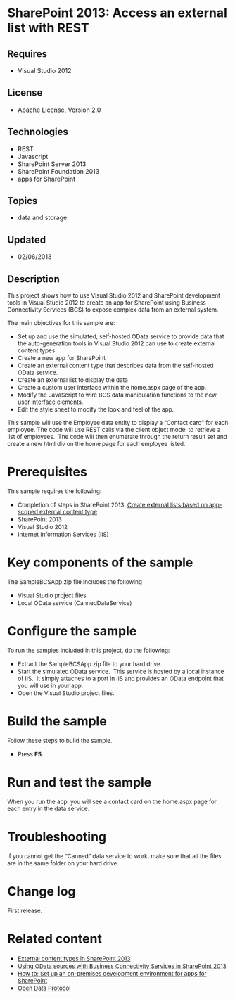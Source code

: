 # SharePoint 2013: Access an external list with REST
## Requires
- Visual Studio 2012
## License
- Apache License, Version 2.0
## Technologies
- REST
- Javascript
- SharePoint Server 2013
- SharePoint Foundation 2013
- apps for SharePoint
## Topics
- data and storage
## Updated
- 02/06/2013
## Description

<p><span style="font-size:small">This project shows how to use Visual Studio 2012 and SharePoint development tools in Visual Studio 2012 to create an app for SharePoint using Business Connectivity Services (BCS) to expose complex data from an external system.</span></p>
<p><span style="font-size:small">The main objectives for this sample are:</span></p>
<ul>
<li><span style="font-size:small">Set up and use the simulated, self-hosted OData service to provide data that the auto-generation tools in Visual Studio 2012 can use to create external content types</span>
</li><li><span style="font-size:small">Create a new app for SharePoint </span></li><li><span style="font-size:small">Create an external content type that describes data from the self-hosted OData service.</span>
</li><li><span style="font-size:small">Create an external list to display the data</span>
</li><li><span style="font-size:small">Create a custom user interface within the home.aspx page of the app.</span>
</li><li><span style="font-size:small">Modify the JavaScript to wire BCS data manipulation functions to the new user interface elements.</span>
</li><li><span style="font-size:small">Edit the style sheet to modify the look and feel of the app.</span>
</li></ul>
<p><span style="font-size:small">This sample will use the Employee data entity to display a &ldquo;Contact card&rdquo; for each employee. The code will use REST calls via the client object model to retrieve a list of employees.&nbsp; The code will then enumerate
 through the return result set and create a new html div on the home page for each employee listed.</span></p>
<h1>Prerequisites</h1>
<p><span style="font-size:small">This sample requires the following:</span></p>
<ul>
<li><span style="font-size:small">Completion of steps in SharePoint 2013: <a href="http://code.msdn.microsoft.com/sharepoint/SharePoint-2013-Create-ffc9af9f" target="_blank">
Create external lists based on app-scoped external content type</a></span> </li><li><span style="font-size:small">SharePoint 2013</span> </li><li><span style="font-size:small">Visual Studio 2012</span> </li><li><span style="font-size:small">Internet Information Services (IIS)</span> </li></ul>
<h1>Key components of the sample</h1>
<p><span style="font-size:small">The SampleBCSApp.zip file includes the following</span></p>
<ul>
<li><span style="font-size:small">Visual Studio project files</span> </li><li><span style="font-size:small">Local OData service (CannedDataService)</span> </li></ul>
<h1>Configure the sample</h1>
<p><span style="font-size:small">To run the samples included in this project, do the following:</span></p>
<ul>
<li><span style="font-size:small">Extract the SampleBCSApp.zip file to your hard drive.</span>
</li><li><span style="font-size:small">Start the simulated OData service.&nbsp; This service is hosted by a local instance of IIS.&nbsp; It simply attaches to a port in IIS and provides an OData endpoint that you will use in your app.</span>
</li><li><span style="font-size:small">Open the Visual Studio project files.</span> </li></ul>
<h1>Build the sample</h1>
<p><span style="font-size:small">Follow these steps to build the sample.</span></p>
<ul>
<li><span style="font-size:small">Press <strong>F5</strong></span>. </li></ul>
<h1>Run and test the sample</h1>
<p><span style="font-size:small">When you run the app, you will see a contact card on the home.aspx page for each entry in the data service.</span></p>
<h1>Troubleshooting</h1>
<p><span style="font-size:small">If you cannot get the &ldquo;Canned&rdquo; data service to work, make sure that all the files are in the same folder on your hard drive.</span></p>
<h1>Change log</h1>
<p><span style="font-size:small">First release.</span></p>
<h1>Related content</h1>
<ul>
<li><span style="font-size:small"><a href="http://msdn.microsoft.com/en-us/library/11d7adb5-5388-4517-ae03-beb7be1c6981" target="_blank">External content types in SharePoint 2013</a></span>
</li><li><span style="font-size:small"><a href="http://msdn.microsoft.com/en-us/library/7a87e5bf-4428-4055-b113-7665a93e7326" target="_blank">Using OData sources with Business Connectivity Services in SharePoint 2013</a></span>
</li><li><span style="font-size:small"><a href="http://msdn.microsoft.com/en-us/library/b0878c12-27c9-4eea-ae3b-7e79e5a8838d" target="_blank">How to: Set up an on-premises development environment for apps for SharePoint</a></span>
</li><li><span style="font-size:small"><a href="http://www.odata.org" target="_blank">Open Data Protocol</a></span>
</li></ul>
